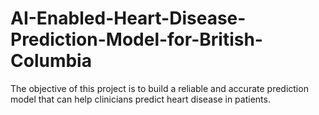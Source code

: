 # AI-Enabled-Heart-Disease-Prediction-Model-for-British-Columbia
The objective of this project is to build a reliable and accurate prediction model that can help clinicians predict heart disease in patients.
